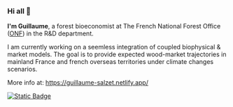 ### Hi all 👋

**I'm Guillaume**, a forest bioeconomist at The French National Forest Office ([ONF](https://www.onf.fr/)) in the R&D department.

I am currently working on a seemless integration of coupled biophysical & market models. The goal is to provide expected wood-market trajectories in mainland France and french overseas territories under climate changes scenarios.

More info at: https://guillaume-salzet.netlify.app/

[![Static Badge](https://img.shields.io/badge/orcid-grey?style=for-the-badge&logo=orcid&link=https%3A%2F%2Forcid.org%2F0000-0003-4548-5673)](https://orcid.org/0000-0003-4548-5673)


